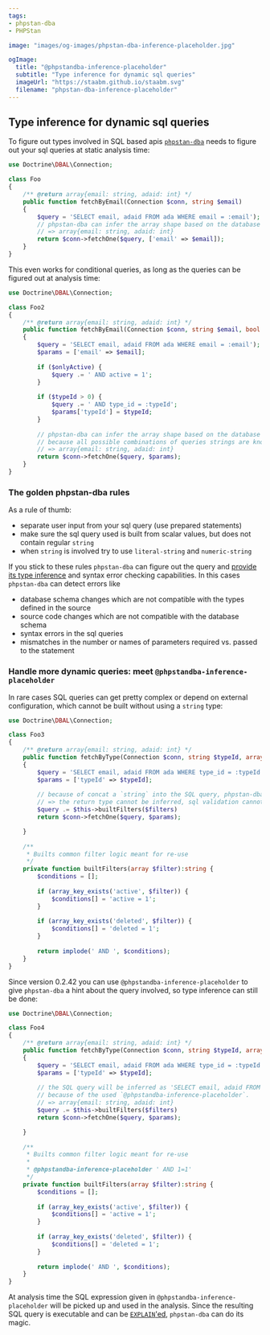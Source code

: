 ```yaml
---
tags:
- phpstan-dba
- PHPStan

image: "images/og-images/phpstan-dba-inference-placeholder.jpg"

ogImage:
  title: "@phpstandba-inference-placeholder"
  subtitle: "Type inference for dynamic sql queries"
  imageUrl: "https://staabm.github.io/staabm.svg"
  filename: "phpstan-dba-inference-placeholder"
---
```


## Type inference for dynamic sql queries

To  figure out types involved in SQL based apis [`phpstan-dba`](https://staabm.github.io/2022/05/01/phpstan-dba.html) needs to figure out your sql queries at static analysis time:

```php
use Doctrine\DBAL\Connection;

class Foo
{
    /** @return array{email: string, adaid: int} */
    public function fetchByEmail(Connection $conn, string $email)
    {
        $query = 'SELECT email, adaid FROM ada WHERE email = :email');
        // phpstan-dba can infer the array shape based on the database schema and the sql query
        // => array{email: string, adaid: int}
        return $conn->fetchOne($query, ['email' => $email]); 
    }
}
```

This even works for conditional queries, as long as the queries can be figured out at analysis time:

```php
use Doctrine\DBAL\Connection;

class Foo2
{
    /** @return array{email: string, adaid: int} */
    public function fetchByEmail(Connection $conn, string $email, bool $onlyActive, int $typeId)
    {
        $query = 'SELECT email, adaid FROM ada WHERE email = :email');
        $params = ['email' => $email];
        
        if ($onlyActive) {
            $query .= ' AND active = 1';
        }
        
        if ($typeId > 0) {
            $query .= ' AND type_id = :typeId';
            $params['typeId'] = $typeId;
        }
        
        // phpstan-dba can infer the array shape based on the database schema and the sql query
        // because all possible combinations of queries strings are known at analysis time.
        // => array{email: string, adaid: int}
        return $conn->fetchOne($query, $params); 
    }
}
```

### The golden phpstan-dba rules

As a rule of thumb: 
- separate user input from your sql query (use prepared statements) 
- make sure the sql query used is built from scalar values, but does not contain regular `string`
- when `string` is involved try to use `literal-string` and `numeric-string`

If you stick to these rules `phpstan-dba` can figure out the query and [provide its type inference](https://staabm.github.io/2022/06/19/phpstan-dba-type-inference.html) and syntax error checking capabilities.
In this cases `phpstan-dba` can detect errors like
- database schema changes which are not compatible with the types defined in the source
- source code changes which are not compatible with the database schema
- syntax errors in the sql queries
- mismatches in the number or names of parameters required vs. passed to the statement

### Handle more dynamic queries: meet `@phpstandba-inference-placeholder`

In rare cases SQL queries can get pretty complex or depend on external configuration, which cannot be built without using a `string` type:

```php
use Doctrine\DBAL\Connection;

class Foo3
{
    /** @return array{email: string, adaid: int} */
    public function fetchByType(Connection $conn, string $typeId, array $filters)
    {
        $query = 'SELECT email, adaid FROM ada WHERE type_id = :typeId');
        $params = ['typeId' => $typeId];
        
        // because of concat a `string` into the SQL query, phpstan-dba can't know the SQL query at analysis time.
        // => the return type cannot be inferred, sql validation cannot happen.
        $query .= $this->builtFilters($filters)
        return $conn->fetchOne($query, $params); 

    }
    
    /**
     * Builts common filter logic meant for re-use 
     */
    private function builtFilters(array $filter):string {
        $conditions = [];
        
        if (array_key_exists('active', $filter)) {
            $conditions[] = 'active = 1';
        }
        
        if (array_key_exists('deleted', $filter)) {
            $conditions[] = 'deleted = 1';
        }
        
        return implode(' AND ', $conditions);
    }
}
```

Since version 0.2.42 you can use `@phpstandba-inference-placeholder` to give `phpstan-dba` a hint about the query involved, so type inference can still be done:

```php
use Doctrine\DBAL\Connection;

class Foo4
{
    /** @return array{email: string, adaid: int} */
    public function fetchByType(Connection $conn, string $typeId, array $filters)
    {
        $query = 'SELECT email, adaid FROM ada WHERE type_id = :typeId');
        $params = ['typeId' => $typeId];
        
        // the SQL query will be inferred as 'SELECT email, adaid FROM ada WHERE type_id = :typeId AND 1=1',
        // because of the used `@phpstandba-inference-placeholder`.
        // => array{email: string, adaid: int}
        $query .= $this->builtFilters($filters)
        return $conn->fetchOne($query, $params); 

    }
    
    /**
     * Builts common filter logic meant for re-use
     * 
     * @phpstandba-inference-placeholder ' AND 1=1'
     */
    private function builtFilters(array $filter):string {
        $conditions = [];
        
        if (array_key_exists('active', $filter)) {
            $conditions[] = 'active = 1';
        }
        
        if (array_key_exists('deleted', $filter)) {
            $conditions[] = 'deleted = 1';
        }
        
        return implode(' AND ', $conditions);
    }
}
```

At analysis time the SQL expression given in `@phpstandba-inference-placeholder` will be picked up and used in the analysis.
Since the resulting SQL query is executable and can be [`EXPLAIN`'ed](https://dev.mysql.com/doc/refman/8.0/en/explain.html), `phpstan-dba` can do its magic.
